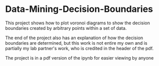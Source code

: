 # Data-Mining-Decision-Boundaries

This project shows how to plot voronoi diagrams to show the decision boundaries created by arbitrary points within a set of data.

The end of the project also has an explanation of how the decision boundaries are determined, but this work is not entire my own and is partially my lab partner's work, who is credited in the header of the pdf.

The project is in a pdf version of the ipynb for easier viewing by anyone
